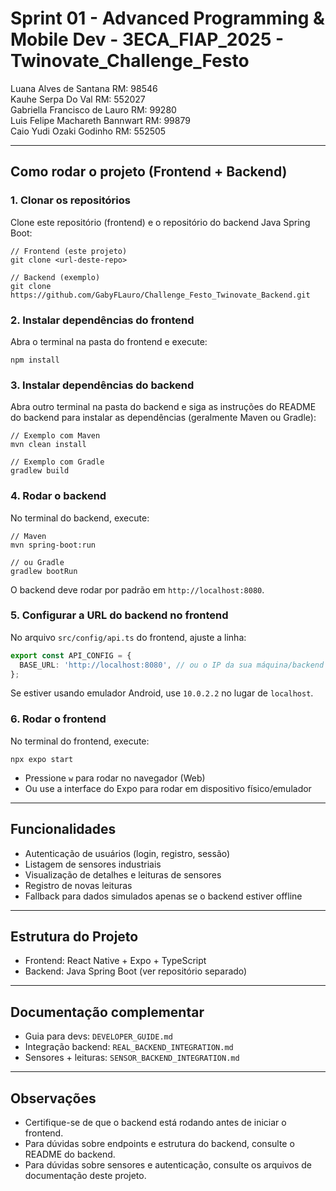 # Sprint 01 - Advanced Programming & Mobile Dev - 3ECA_FIAP_2025 - Twinovate_Challenge_Festo

Luana Alves de Santana RM: 98546  
Kauhe Serpa Do Val RM: 552027  
Gabriella Francisco de Lauro RM: 99280  
Luis Felipe Machareth Bannwart RM: 99879  
Caio Yudi Ozaki Godinho RM: 552505

---

## Como rodar o projeto (Frontend + Backend)

### 1. Clonar os repositórios

Clone este repositório (frontend) e o repositório do backend Java Spring Boot:

```
// Frontend (este projeto)
git clone <url-deste-repo>

// Backend (exemplo)
git clone https://github.com/GabyFLauro/Challenge_Festo_Twinovate_Backend.git
```

### 2. Instalar dependências do frontend

Abra o terminal na pasta do frontend e execute:

```
npm install
```

### 3. Instalar dependências do backend

Abra outro terminal na pasta do backend e siga as instruções do README do backend para instalar as dependências (geralmente Maven ou Gradle):

```
// Exemplo com Maven
mvn clean install

// Exemplo com Gradle
gradlew build
```

### 4. Rodar o backend

No terminal do backend, execute:

```
// Maven
mvn spring-boot:run

// ou Gradle
gradlew bootRun
```

O backend deve rodar por padrão em `http://localhost:8080`.

### 5. Configurar a URL do backend no frontend

No arquivo `src/config/api.ts` do frontend, ajuste a linha:

```typescript
export const API_CONFIG = {
  BASE_URL: 'http://localhost:8080', // ou o IP da sua máquina/backend
};
```

Se estiver usando emulador Android, use `10.0.2.2` no lugar de `localhost`.

### 6. Rodar o frontend

No terminal do frontend, execute:

```
npx expo start
```

- Pressione `w` para rodar no navegador (Web)
- Ou use a interface do Expo para rodar em dispositivo físico/emulador

---

## Funcionalidades
- Autenticação de usuários (login, registro, sessão)
- Listagem de sensores industriais
- Visualização de detalhes e leituras de sensores
- Registro de novas leituras
- Fallback para dados simulados apenas se o backend estiver offline

---

## Estrutura do Projeto
- Frontend: React Native + Expo + TypeScript
- Backend: Java Spring Boot (ver repositório separado)

---

## Documentação complementar
- Guia para devs: `DEVELOPER_GUIDE.md`
- Integração backend: `REAL_BACKEND_INTEGRATION.md`
- Sensores + leituras: `SENSOR_BACKEND_INTEGRATION.md`

---

## Observações
- Certifique-se de que o backend está rodando antes de iniciar o frontend.
- Para dúvidas sobre endpoints e estrutura do backend, consulte o README do backend.
- Para dúvidas sobre sensores e autenticação, consulte os arquivos de documentação deste projeto.


